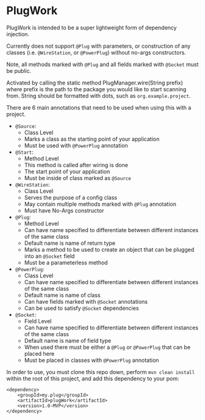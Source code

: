 # PlugWork
PlugWork is intended to be a super lightweight form of dependency injection.

Currently does not support `@Plug` with parameters, or construction of any classes (i.e. `@WireStation`, or `@PowerPlug`) without no-args constructors.

Note, all methods marked with `@Plug` and all fields marked with `@Socket` must be public.

Activated by calling the static method PlugManager.wire(String prefix) where prefix is the path to the package you would like to start scanning from. String should be formatted with dots, such as `org.example.project`.

There are 6 main annotations that need to be used when using this with a project.

- `@Source`: 
  - Class Level
  - Marks a class as the starting point of your application
  - Must be used with `@PowerPlug` annotation
- `@Start`:
  - Method Level
  - This method is called after wiring is done
  - The start point of your application
  - Must be inside of class marked as `@Source`
- `@WireStation`:
  - Class Level
  - Serves the purpose of a config class
  - May contain multiple methods marked with `@Plug` annotation
  - Must have No-Args constructor
- `@Plug`:
  - Method Level
  - Can have name specified to differentiate between different instances of the same class
  - Default name is name of return type
  - Marks a method to be used to create an object that can be plugged into an `@Socket` field
  - Must be a parameterless method
- `@PowerPlug`:
  - Class Level
  - Can have name specified to differentiate between different instances of the same class
  - Default name is name of class
  - Can have fields marked with `@Socket` annotations
  - Can be used to satisfy `@Socket` dependencies
- `@Socket`:
  - Field Level
  - Can have name specified to differentiate between different instances of the same class
  - Default name is name of field type
  - When used there must be either a `@Plug` or `@PowerPlug` that can be placed here
  - Must be placed in classes with `@PowerPlug` annotation

In order to use, you must clone this repo down, perform `mvn clean install` within the root of this project, and add this dependency to your pom:
````
<dependency>
    <groupId>my.plug</groupId>
    <artifactId>plugWork</artifactId>
    <version>1.0-MVP</version>
</dependency>
````
